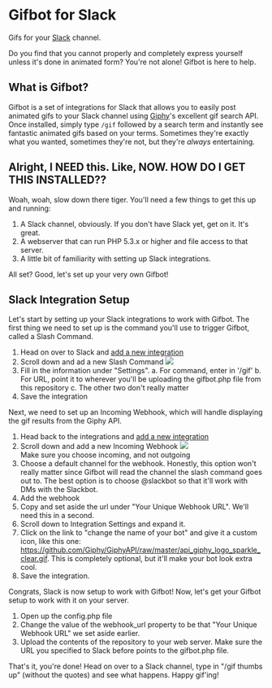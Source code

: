 # Gifbot for Slack

Gifs for your [Slack](https://slack.com) channel.

Do you find that you cannot properly and completely express yourself unless it's done in animated form? You're not alone! Gifbot is here to help.

## What is Gifbot?

Gifbot is a set of integrations for Slack that allows you to easily post animated gifs to your Slack channel using [Giphy](http://gifphy.com)'s excellent gif search API. Once installed, simply type `/gif` followed by a search term and instantly see fantastic animated gifs based on your terms. Sometimes they're exactly what you wanted, sometimes they're not, but they're *always* entertaining.

## Alright, I NEED this. Like, NOW. HOW DO I GET THIS INSTALLED??

Woah, woah, slow down there tiger. You'll need a few things to get this up and running:

1. A Slack channel, obviously. If you don't have Slack yet, get on it. It's great.
2. A webserver that can run PHP 5.3.x or higher and file access to that server.
3. A little bit of familiarity with setting up Slack integrations.

All set? Good, let's set up your very own Gifbot!

## Slack Integration Setup

Let's start by setting up your Slack integrations to work with Gifbot. The first thing we need to set up is the command you'll use to trigger Gifbot, called a Slash Command.

1. Head on over to Slack and [add a new integration](slack.com/services/new)
2. Scroll down and ad a new Slash Command 
   ![](http://cl.ly/WsJY/image.png)
3. Fill in the information under "Settings".
	a. For command, enter in '/gif'
	b. For URL, point it to wherever you'll be uploading the gifbot.php file from this repository
	c. The other two don't really matter
4. Save the integration

Next, we need to set up an Incoming Webhook, which will handle displaying the gif results from the Giphy API.

1. Head back to the integrations and [add a new integration](slack.com/services/new)
2. Scroll down and add a new Incoming Webhook 
   ![](http://cl.ly/Wrob/image.png)  
   Make sure you choose incoming, and not outgoing
3. Choose a default channel for the webhook. Honestly, this option won't really matter since Gifbot will read the channel the slash command goes out to. The best option is to choose @slackbot so that it'll work with DMs with the Slackbot.
4. Add the webhook
5. Copy and set aside the url under "Your Unique Webhook URL". We'll need this in a second.
6. Scroll down to Integration Settings and expand it.
7. Click on the link to "change the name of your bot" and give it a custom icon, like this one: https://github.com/Giphy/GiphyAPI/raw/master/api_giphy_logo_sparkle_clear.gif. This is completely optional, but it'll make your bot look extra cool.
8. Save the integration.

Congrats, Slack is now setup to work with Gifbot! Now, let's get your Gifbot setup to work with it on your server.

1. Open up the config.php file
2. Change the value of the webhook_url property to be that "Your Unique Webhook URL" we set aside earlier.
3. Upload the contents of the repository to your web server. Make sure the URL you specified to Slack before points to the gifbot.php file.

That's it, you're done! Head on over to a Slack channel, type in "/gif thumbs up" (without the quotes) and see what happens. Happy gif'ing!
